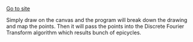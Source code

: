 <a href='https://draw-fourier.netlify.app'>Go to site</a>

Simply draw on the canvas and the program will break down the drawing and map the points.
Then it will pass the points into the Discrete Fourier Transform algorithm which results bunch of epicycles.
